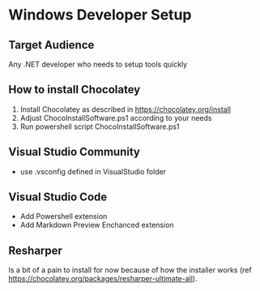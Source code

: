 # Windows Developer Setup

## Target Audience
Any .NET developer who needs to setup tools quickly

## How to install Chocolatey

1. Install Chocolatey as described in https://chocolatey.org/install
2. Adjust ChocoInstallSoftware.ps1 according to your needs
3. Run powershell script ChocoInstallSoftware.ps1

## Visual Studio Community

* use .vsconfig defined in VisualStudio folder

## Visual Studio Code

* Add Powershell extension
* Add Markdown Preview Enchanced extension

## Resharper
Is a bit of a pain to install for now because of how the installer works (ref https://chocolatey.org/packages/resharper-ultimate-all).


